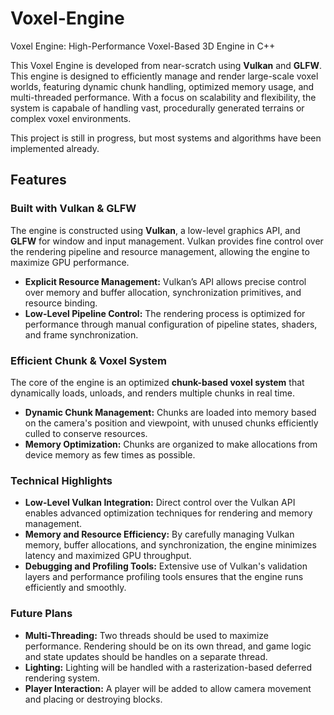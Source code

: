 # Voxel-Engine
Voxel Engine: High-Performance Voxel-Based 3D Engine in C++

This Voxel Engine is developed from near-scratch using **Vulkan** and **GLFW**. This engine is designed to efficiently manage and render large-scale voxel worlds, featuring dynamic chunk handling, optimized memory usage, and multi-threaded performance. With a focus on scalability and flexibility, the system is capabale of handling vast, procedurally generated terrains or complex voxel environments.

This project is still in progress, but most systems and algorithms have been implemented already.

## Features
### Built with **Vulkan** & **GLFW**
The engine is constructed using **Vulkan**, a low-level graphics API, and **GLFW** for window and input management. Vulkan provides fine control over the rendering pipeline and resource management, allowing the engine to maximize GPU performance.
- **Explicit Resource Management:** Vulkan’s API allows precise control over memory and buffer allocation, synchronization primitives, and resource binding.
- **Low-Level Pipeline Control:** The rendering process is optimized for performance through manual configuration of pipeline states, shaders, and frame synchronization.

### Efficient Chunk & Voxel System
The core of the engine is an optimized **chunk-based voxel system** that dynamically loads, unloads, and renders multiple chunks in real time.
- **Dynamic Chunk Management:** Chunks are loaded into memory based on the camera's position and viewpoint, with unused chunks efficiently culled to conserve resources.
- **Memory Optimization:** Chunks are organized to make allocations from device memory as few times as possible.

### Technical Highlights
- **Low-Level Vulkan Integration:** Direct control over the Vulkan API enables advanced optimization techniques for rendering and memory management.
- **Memory and Resource Efficiency:** By carefully managing Vulkan memory, buffer allocations, and synchronization, the engine minimizes latency and maximized GPU throughput.
- **Debugging and Profiling Tools:** Extensive use of Vulkan's validation layers and performance profiling tools ensures that the engine runs efficiently and smoothly.

### Future Plans
- **Multi-Threading:** Two threads should be used to maximize performance. Rendering should be on its own thread, and game logic and state updates should be handles on a separate thread.
- **Lighting:** Lighting will be handled with a rasterization-based deferred rendering system.
- **Player Interaction:** A player will be added to allow camera movement and placing or destroying blocks.